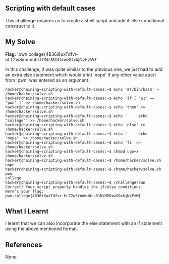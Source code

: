 ## Scripting with default cases
This challenge requires us to create a shell script and add if-else conditional construct to it. 
## My Solve
**Flag:** 'pwn.college{4B36i8uxTdfvr-bLT2wSindmu0r.01NzMDOxwSOxkjNzEzW}'

In this challenge, it was quite similar to the previous one, we just had to add an extra else statement which would print 'nope' if any other value apart from 'pwn' was entered
as an argument.
```
hacker@chaining~scripting-with-default-cases:~$ echo '#!/bin/bash' > /home/hacker/solve.sh
hacker@chaining~scripting-with-default-cases:~$ echo 'if [ "$1" == "pwn" ]' >> /home/hacker/solve.sh
hacker@chaining~scripting-with-default-cases:~$ echo 'then' >> /home/hacker/solve.sh
hacker@chaining~scripting-with-default-cases:~$ echo '     echo "college"' >> /home/hacker/solve.sh
hacker@chaining~scripting-with-default-cases:~$ echo 'else' >> /home/hacker/solve.sh
hacker@chaining~scripting-with-default-cases:~$ echo '     echo "nope"' >> /home/hacker/solve.sh
hacker@chaining~scripting-with-default-cases:~$ echo 'fi' >> /home/hacker/solve.sh
hacker@chaining~scripting-with-default-cases:~$ chmod ugo+x /home/hacker/solve.sh
hacker@chaining~scripting-with-default-cases:~$ /home/hacker/solve.sh
nope
hacker@chaining~scripting-with-default-cases:~$ /home/hacker/solve.sh pwn
college
hacker@chaining~scripting-with-default-cases:~$ /challenge/run
Correct! Your script properly handles the if/else conditions.
Here's your flag:
pwn.college{4B36i8uxTdfvr-bLT2wSindmu0r.01NzMDOxwSOxkjNzEzW}
```

## What I Learnt
I learnt that we can also incorporate the else statement with an if statement using the above mentioned format.
## References
None.
